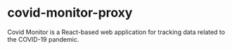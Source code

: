 # covid-monitor-proxy
Covid Monitor is a React-based web application for tracking data related to the COVID-19 pandemic. 
